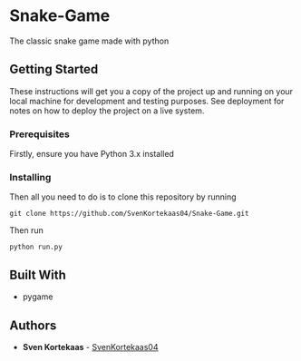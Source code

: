 # Snake-Game
The classic snake game made with python

## Getting Started

These instructions will get you a copy of the project up and running on your local machine for development and testing purposes. See deployment for notes on how to deploy the project on a live system.

### Prerequisites

Firstly, ensure you have Python 3.x installed

### Installing

Then all you need to do is to clone this repository by running

```
git clone https://github.com/SvenKortekaas04/Snake-Game.git
```

Then run

```
python run.py
```

## Built With
* pygame

## Authors

* **Sven Kortekaas** - [SvenKortekaas04](https://github.com/SvenKortekaas04)
